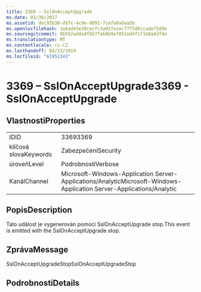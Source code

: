 ```yaml
---
title: 3369 – SslOnAcceptUpgrade
ms.date: 03/30/2017
ms.assetid: dec93b38-d97c-4c9e-8891-7cefa0a8aa5b
ms.openlocfilehash: 1e6ad43e39cecfc3a01fecec7775d0ccadef5d9e
ms.sourcegitcommit: 9b552addadfb57fab0b9e7852ed4f1f1b8a42f8e
ms.translationtype: MT
ms.contentlocale: cs-CZ
ms.lasthandoff: 04/23/2019
ms.locfileid: "61951343"
---
```

# <a name="3369---sslonacceptupgrade"></a><span data-ttu-id="d6071-102">3369 – SslOnAcceptUpgrade</span><span class="sxs-lookup"><span data-stu-id="d6071-102">3369 - SslOnAcceptUpgrade</span></span>
## <a name="properties"></a><span data-ttu-id="d6071-103">Vlastnosti</span><span class="sxs-lookup"><span data-stu-id="d6071-103">Properties</span></span>  
  
|||  
|-|-|  
|<span data-ttu-id="d6071-104">ID</span><span class="sxs-lookup"><span data-stu-id="d6071-104">ID</span></span>|<span data-ttu-id="d6071-105">3369</span><span class="sxs-lookup"><span data-stu-id="d6071-105">3369</span></span>|  
|<span data-ttu-id="d6071-106">klíčová slova</span><span class="sxs-lookup"><span data-stu-id="d6071-106">Keywords</span></span>|<span data-ttu-id="d6071-107">Zabezpečení</span><span class="sxs-lookup"><span data-stu-id="d6071-107">Security</span></span>|  
|<span data-ttu-id="d6071-108">úroveň</span><span class="sxs-lookup"><span data-stu-id="d6071-108">Level</span></span>|<span data-ttu-id="d6071-109">Podrobnosti</span><span class="sxs-lookup"><span data-stu-id="d6071-109">Verbose</span></span>|  
|<span data-ttu-id="d6071-110">Kanál</span><span class="sxs-lookup"><span data-stu-id="d6071-110">Channel</span></span>|<span data-ttu-id="d6071-111">Microsoft-Windows-Application Server-Applications/Analytic</span><span class="sxs-lookup"><span data-stu-id="d6071-111">Microsoft-Windows-Application Server-Applications/Analytic</span></span>|  
  
## <a name="description"></a><span data-ttu-id="d6071-112">Popis</span><span class="sxs-lookup"><span data-stu-id="d6071-112">Description</span></span>  
 <span data-ttu-id="d6071-113">Tato událost je vygenerován pomocí SslOnAcceptUpgrade stop.</span><span class="sxs-lookup"><span data-stu-id="d6071-113">This event is emitted with the SslOnAcceptUpgrade stop.</span></span>  
  
## <a name="message"></a><span data-ttu-id="d6071-114">Zpráva</span><span class="sxs-lookup"><span data-stu-id="d6071-114">Message</span></span>  
 <span data-ttu-id="d6071-115">SslOnAcceptUpgradeStop</span><span class="sxs-lookup"><span data-stu-id="d6071-115">SslOnAcceptUpgradeStop</span></span>  
  
## <a name="details"></a><span data-ttu-id="d6071-116">Podrobnosti</span><span class="sxs-lookup"><span data-stu-id="d6071-116">Details</span></span>
